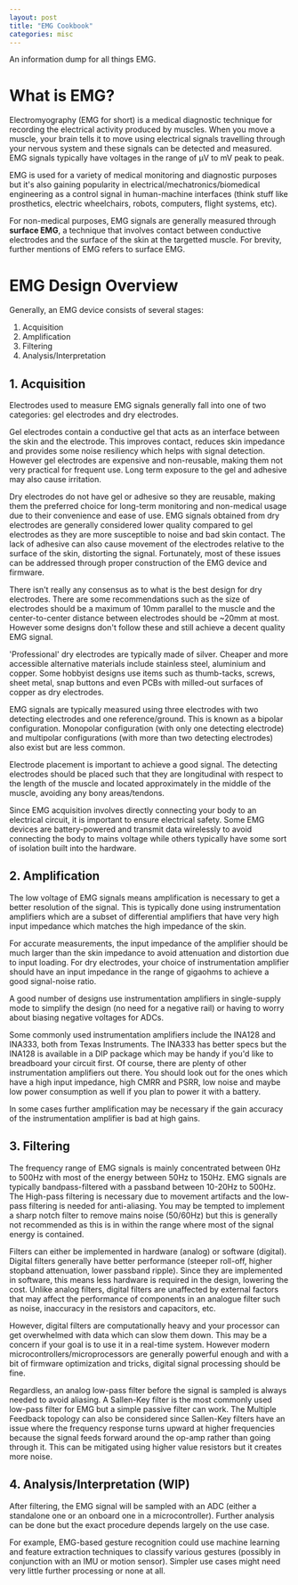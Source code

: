 ```yaml
---
layout: post
title: "EMG Cookbook"
categories: misc
---
```


An information dump for all things EMG. 

# What is EMG?
Electromyography (EMG for short) is a medical diagnostic technique for recording the electrical activity produced by muscles. When you move a muscle, your brain tells it to move using electrical signals travelling through your nervous system and these signals can be detected and measured. EMG signals typically have voltages in the range of μV to mV peak to peak.

EMG is used for a variety of medical monitoring and diagnostic purposes but it's also gaining popularity in electrical/mechatronics/biomedical engineering as a control signal in human-machine interfaces (think stuff like prosthetics, electric wheelchairs, robots, computers, flight systems, etc). 

For non-medical purposes, EMG signals are generally measured through **surface EMG**, a technique that involves contact between conductive electrodes and the surface of the skin at the targetted muscle. For brevity, further mentions of EMG refers to surface EMG. 

# EMG Design Overview
Generally, an EMG device consists of several stages: 
1. Acquisition
2. Amplification
3. Filtering
4. Analysis/Interpretation

## 1. Acquisition
Electrodes used to measure EMG signals generally fall into one of two categories: gel electrodes and dry electrodes. 

Gel electrodes contain a conductive gel that acts as an interface between the skin and the electrode. This improves contact, reduces skin impedance and provides some noise resiliency which helps with signal detection. However gel electrodes are expensive and non-reusable, making them not very practical for frequent use. Long term exposure to the gel and adhesive may also cause irritation.  

Dry electrodes do not have gel or adhesive so they are reusable, making them the preferred choice for long-term monitoring and non-medical usage due to their convenience and ease of use. EMG signals obtained from dry electrodes are generally considered lower quality compared to gel electrodes as they are more susceptible to noise and bad skin contact. The lack of adhesive can also cause movement of the electrodes relative to the surface of the skin, distorting the signal. Fortunately, most of these issues can be addressed through proper construction of the EMG device and firmware. 

There isn't really any consensus as to what is the best design for dry electrodes. There are some recommendations such as the size of electrodes should be a maximum of 10mm parallel to the muscle and the center-to-center distance between electrodes should be ~20mm at most. However some designs don't follow these and still achieve a decent quality EMG signal. 

'Professional' dry electrodes are typically made of silver. Cheaper and more accessible alternative materials include stainless steel, aluminium and copper. Some hobbyist designs use items such as thumb-tacks, screws, sheet metal, snap buttons and even PCBs with milled-out surfaces of copper as dry electrodes. 

EMG signals are typically measured using three electrodes with two detecting electrodes and one reference/ground. This is known as a bipolar configuration. Monopolar configuration (with only one detecting electrode) and multipolar configurations (with more than two detecting electrodes) also exist but are less common. 

Electrode placement is important to achieve a good signal. The detecting electrodes should be placed such that they are longitudinal with respect to the length of the muscle and located approximately in the middle of the muscle, avoiding any bony areas/tendons. 

Since EMG acquisition involves directly connecting your body to an electrical circuit, it is important to ensure electrical safety. Some EMG devices are battery-powered and transmit data wirelessly to avoid connecting the body to mains voltage while others typically have some sort of isolation built into the hardware.

## 2. Amplification
The low voltage of EMG signals means amplification is necessary to get a better resolution of the signal. This is typically done using instrumentation amplifiers which are a subset of differential amplifiers that have very high input impedance which matches the high impedance of the skin. 

For accurate measurements, the input impedance of the amplifier should be much larger than the skin impedance to avoid attenuation and distortion due to input loading. For dry electrodes, your choice of instrumentation amplifier should have an input impedance in the range of gigaohms to achieve a good signal-noise ratio. 

A good number of designs use instrumentation amplifiers in single-supply mode to simplify the design (no need for a negative rail) or having to worry about biasing negative voltages for ADCs. 

Some commonly used instrumentation amplifiers include the INA128 and INA333, both from Texas Instruments. The INA333 has better specs but the INA128 is available in a DIP package which may be handy if you'd like to breadboard your circuit first. Of course, there are plenty of other instrumentation amplifiers out there. You should look out for the ones which have a high input impedance, high CMRR and PSRR, low noise and maybe low power consumption as well if you plan to power it with a battery. 

In some cases further amplification may be necessary if the gain accuracy of the instrumentation amplifier is bad at high gains. 

## 3. Filtering
The frequency range of EMG signals is mainly concentrated between 0Hz to 500Hz with most of the energy between 50Hz to 150Hz. EMG signals are typically bandpass-filtered with a passband between 10-20Hz to 500Hz. The High-pass filtering is necessary due to movement artifacts and the low-pass filtering is needed for anti-aliasing. You may be tempted to implement a sharp notch filter to remove mains noise (50/60Hz) but this is generally not recommended as this is in within the range where most of the signal energy is contained. 

Filters can either be implemented in hardware (analog) or software (digital). Digital filters generally have better performance (steeper roll-off, higher stopband attenuation, lower passband ripple). Since they are implemented in software, this means less hardware is required in the design, lowering the cost. Unlike analog filters, digital filters are unaffected by external factors that may affect the performance of components in an analogue filter such as noise, inaccuracy in the resistors and capacitors, etc. 

However, digital filters are computationally heavy and your processor can get overwhelmed with data which can slow them down. This may be a concern if your goal is to use it in a real-time system. However modern microcontrollers/microprocessors are generally powerful enough and with a bit of firmware optimization and tricks, digital signal processing should be fine. 

Regardless, an analog low-pass filter before the signal is sampled is always needed to avoid aliasing. A Sallen-Key filter is the most commonly used low-pass filter for EMG but a simple passive filter can work. The Multiple Feedback topology can also be considered since Sallen-Key filters have an issue where the frequency response turns upward at higher frequencies because the signal feeds forward around the op-amp rather than going through it. This can be mitigated using higher value resistors but it creates more noise.


## 4. Analysis/Interpretation (WIP)
After filtering, the EMG signal will be sampled with an ADC (either a standalone one or an onboard one in a microcontroller). Further analysis can be done but the exact procedure depends largely on the use case. 

For example, EMG-based gesture recognition could use machine learning and feature extraction techniques to classify various gestures (possibly in conjunction with an IMU or motion sensor). Simpler use cases might need very little further processing or none at all. 
